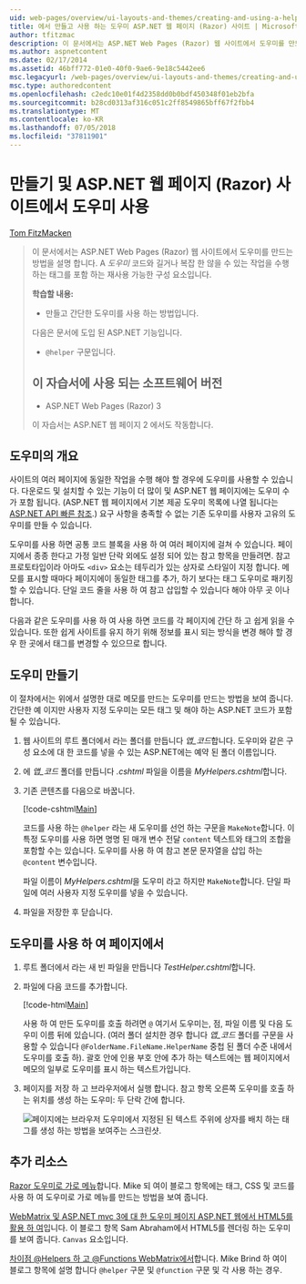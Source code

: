 ```yaml
---
uid: web-pages/overview/ui-layouts-and-themes/creating-and-using-a-helper-in-an-aspnet-web-pages-site
title: 에서 만들고 사용 하는 도우미 ASP.NET 웹 페이지 (Razor) 사이트 | Microsoft Docs
author: tfitzmac
description: 이 문서에서는 ASP.NET Web Pages (Razor) 웹 사이트에서 도우미를 만드는 방법을 설명 합니다. 도우미는 코드와 성능에 태그를 포함 하는 재사용 가능한 구성 하는 중...
ms.author: aspnetcontent
ms.date: 02/17/2014
ms.assetid: 46bff772-01e0-40f0-9ae6-9e18c5442ee6
msc.legacyurl: /web-pages/overview/ui-layouts-and-themes/creating-and-using-a-helper-in-an-aspnet-web-pages-site
msc.type: authoredcontent
ms.openlocfilehash: c2edc10e01f4d2358dd0b0bdf450348f01eb2bfa
ms.sourcegitcommit: b28cd0313af316c051c2ff8549865bff67f2fbb4
ms.translationtype: MT
ms.contentlocale: ko-KR
ms.lasthandoff: 07/05/2018
ms.locfileid: "37811901"
---
```

<a name="creating-and-using-a-helper-in-an-aspnet-web-pages-razor-site"></a>만들기 및 ASP.NET 웹 페이지 (Razor) 사이트에서 도우미 사용
====================
[Tom FitzMacken](https://github.com/tfitzmac)

> 이 문서에서는 ASP.NET Web Pages (Razor) 웹 사이트에서 도우미를 만드는 방법을 설명 합니다. A *도우미* 코드와 길거나 복잡 한 않을 수 있는 작업을 수행 하는 태그를 포함 하는 재사용 가능한 구성 요소입니다.
> 
> **학습할 내용:** 
> 
> - 만들고 간단한 도우미를 사용 하는 방법입니다.
> 
> 다음은 문서에 도입 된 ASP.NET 기능입니다.
> 
> - `@helper` 구문입니다.
>   
> 
> ## <a name="software-versions-used-in-the-tutorial"></a>이 자습서에 사용 되는 소프트웨어 버전
> 
> 
> - ASP.NET Web Pages (Razor) 3
>   
> 
> 이 자습서는 ASP.NET 웹 페이지 2 에서도 작동합니다.


## <a name="overview-of-helpers"></a>도우미의 개요

사이트의 여러 페이지에 동일한 작업을 수행 해야 할 경우에 도우미를 사용할 수 있습니다. 다운로드 및 설치할 수 있는 기능이 더 많이 및 ASP.NET 웹 페이지에는 도우미 수가 포함 됩니다. (ASP.NET 웹 페이지에서 기본 제공 도우미 목록에 나열 됩니다는 [ASP.NET API 빠른 참조](https://go.microsoft.com/fwlink/?LinkId=202907).) 요구 사항을 충족할 수 없는 기존 도우미를 사용자 고유의 도우미를 만들 수 있습니다.

도우미를 사용 하면 공통 코드 블록을 사용 하 여 여러 페이지에 걸쳐 수 있습니다. 페이지에서 종종 한다고 가정 일반 단락 외에도 설정 되어 있는 참고 항목을 만들려면. 참고 프로토타입이라 아마도 `<div>` 요소는 테두리가 있는 상자로 스타일이 지정 합니다. 메모를 표시할 때마다 페이지에이 동일한 태그를 추가, 하기 보다는 태그 도우미로 패키징할 수 있습니다. 단일 코드 줄을 사용 하 여 참고 삽입할 수 있습니다 해야 아무 곳 이나 합니다.

다음과 같은 도우미를 사용 하 여 사용 하면 코드를 각 페이지에 간단 하 고 쉽게 읽을 수 있습니다. 또한 쉽게 사이트를 유지 하기 위해 정보를 표시 되는 방식을 변경 해야 할 경우 한 곳에서 태그를 변경할 수 있으므로 합니다.

## <a name="creating-a-helper"></a>도우미 만들기

이 절차에서는 위에서 설명한 대로 메모를 만드는 도우미를 만드는 방법을 보여 줍니다. 간단한 예 이지만 사용자 지정 도우미는 모든 태그 및 해야 하는 ASP.NET 코드가 포함 될 수 있습니다.

1. 웹 사이트의 루트 폴더에서 라는 폴더를 만듭니다 *앱\_코드*합니다. 도우미와 같은 구성 요소에 대 한 코드를 넣을 수 있는 ASP.NET에는 예약 된 폴더 이름입니다.
2. 에 *앱\_코드* 폴더를 만듭니다 *.cshtml* 파일을 이름을 *MyHelpers.cshtml*합니다.
3. 기존 콘텐츠를 다음으로 바꿉니다.

    [!code-cshtml[Main](creating-and-using-a-helper-in-an-aspnet-web-pages-site/samples/sample1.cshtml)]

    코드를 사용 하는 `@helper` 라는 새 도우미를 선언 하는 구문을 `MakeNote`합니다. 이 특정 도우미를 사용 하면 명명 된 매개 변수 전달 `content` 텍스트와 태그의 조합을 포함할 수는 있습니다. 도우미를 사용 하 여 참고 본문 문자열을 삽입 하는 `@content` 변수입니다.

    파일 이름이 *MyHelpers.cshtml*을 도우미 라고 하지만 `MakeNote`합니다. 단일 파일에 여러 사용자 지정 도우미를 넣을 수 있습니다.
4. 파일을 저장한 후 닫습니다.

## <a name="using-the-helper-in-a-page"></a>도우미를 사용 하 여 페이지에서

1. 루트 폴더에서 라는 새 빈 파일을 만듭니다 *TestHelper.cshtml*합니다.
2. 파일에 다음 코드를 추가합니다.

    [!code-html[Main](creating-and-using-a-helper-in-an-aspnet-web-pages-site/samples/sample2.html)]

    사용 하 여 만든 도우미를 호출 하려면 `@` 여기서 도우미는, 점, 파일 이름 및 다음 도우미 이름 뒤에 있습니다. (여러 폴더 설치한 경우 합니다 *앱\_코드* 폴더를 구문을 사용할 수 있습니다 `@FolderName.FileName.HelperName` 중첩 된 폴더 수준 내에서 도우미를 호출 하). 괄호 안에 인용 부호 안에 추가 하는 텍스트에는 웹 페이지에서 메모의 일부로 도우미를 표시 하는 텍스트가입니다.
3. 페이지를 저장 하 고 브라우저에서 실행 합니다. 참고 항목 오른쪽 도우미를 호출 하는 위치를 생성 하는 도우미: 두 단락 간에 합니다.

    ![페이지에는 브라우저 도우미에서 지정된 된 텍스트 주위에 상자를 배치 하는 태그를 생성 하는 방법을 보여주는 스크린샷.](creating-and-using-a-helper-in-an-aspnet-web-pages-site/_static/image1.jpg)

## <a name="additional-resources"></a>추가 리소스


[Razor 도우미로 가로 메뉴](http://mikepope.com/blog/DisplayBlog.aspx?permalink=2341)합니다. Mike 되 여이 블로그 항목에는 태그, CSS 및 코드를 사용 하 여 도우미로 가로 메뉴를 만드는 방법을 보여 줍니다.

[WebMatrix 및 ASP.NET mvc 3에 대 한 도우미 페이지 ASP.NET 웹에서 HTML5를 활용 하 여](http://geekswithblogs.net/wildturtle/archive/2010/11/08/html5-in-asp.net-web-pages-helpers-for-webmatrix-and_aspnet_mvc3.aspx)입니다. 이 블로그 항목 Sam Abraham에서 HTML5를 렌더링 하는 도우미를 보여 줍니다. `Canvas` 요소입니다.

[차이점 @Helpers 하 고 @Functions WebMatrix에서](http://www.mikesdotnetting.com/Article/173/The-Difference-Between-@Helpers-and-@Functions-In-WebMatrix)합니다. Mike Brind 하 여이 블로그 항목에 설명 합니다 `@helper` 구문 및 `@function` 구문 및 각 사용 하는 경우.
